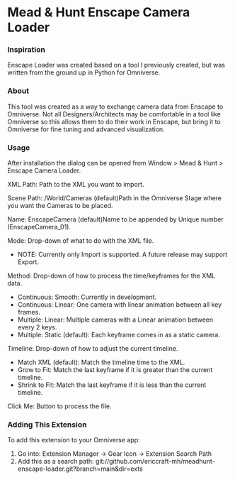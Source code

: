
# Mead & Hunt Enscape Camera Loader

### Inspiration
Enscape Loader was created based on a tool I previously created, but was written from the ground up in Python for Omniverse.

### About
This tool was created as a way to exchange camera data from Enscape to Omniverse. Not all Designers/Architects may be comfortable in a tool like Omniverse so this allows them to do their work in Enscape, but bring it to Omniverse for fine tuning and advanced visualization.

### Usage
After installation the dialog can be opened from Window > Mead & Hunt > Enscape Camera Loader.

XML Path: Path to the XML you want to import.

Scene Path: /World/Cameras (default)Path in the Omniverse Stage where you want the Cameras to be placed.

Name: EnscapeCamera (default)Name to be appended by Unique number (EnscapeCamera_01).

Mode: Drop-down of what to do with the XML file.
- NOTE: Currently only Import is supported. A future release may support Export.

Method: Drop-down of how to process the time/keyframes for the XML data.
- Continuous: Smooth: Currently in development.
- Continuous: Linear: One camera with linear animation between all key frames.
- Multiple: Linear: Multiple cameras with a Linear animation between every 2 keys.
- Multiple: Static (default): Each keyframe comes in as a static camera.

Timeline: Drop-down of how to adjust the current timeline.
- Match XML (default): Match the timeline time to the XML.
- Grow to Fit: Match the last keyframe if it is greater than the current timeline.
- Shrink to Fit: Match the last keyframe if it is less than the current timeline.

Click Me: Button to process the file.

### Adding This Extension
To add this extension to your Omniverse app:
1. Go into: Extension Manager -> Gear Icon -> Extension Search Path
2. Add this as a search path: git://github.com/ericcraft-mh/meadhunt-enscape-loader.git?branch=main&dir=exts

